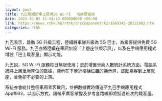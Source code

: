 ```yaml
---
layout: post
title: 九巴陸續於車上提供5G Wi-Fi 　可無限使用
date: 2022-10-02 11:54:13.000000000 +08:00
link: https://news.rthk.hk/rthk/ch/component/k2/1669343-20221002.htm
categories: rthk
---
```


九巴表示，啟動 5G 升級工程，陸續將車隊升級為 5G 巴士，為乘客提供免費 5G Wi-Fi 服務。九巴亦將陸續在車廂加設「上層座位顯示屏」，以及在手機應用程式增設「巴士載客量」顯示功能。

九巴說，5G Wi-Fi 服務每日無限使用；至於增置車廂人數統計系統方面，電腦系統將上層車廂座位的數據，顯示在下層近樓梯位置的顯示屏，鼓勵乘客到上層就座，並免卻不必要的上落。

系統亦會統計整個車廂乘客數目，並把數據實時傳送至九巴手機應用程式 App1933，以圖示方式，讓候車乘客掌握及參考各路線即將抵達班次的載客量。
